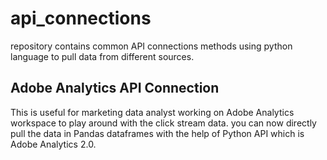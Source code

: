 # api_connections
repository contains common API connections methods using python language to pull data from different sources.

## Adobe Analytics API Connection

This is useful for marketing data analyst working on Adobe Analytics workspace to play around with the click stream data. you can now directly pull the data in Pandas dataframes with the help of Python API which is Adobe Analytics 2.0.
